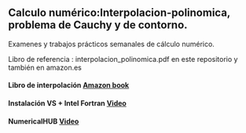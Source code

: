 ## Calculo numérico:Interpolacion-polinomica, problema de Cauchy y de contorno.
Examenes y trabajos prácticos semanales de cálculo numérico.

Libro de referencia :  interpolacion_polinomica.pdf en este repositorio y también en amazon.es

#### Libro de interpolación [Amazon book](https://www.amazon.es/Interpolaci%C3%B3n-polin%C3%B3mica-espectrales-Aplicaci%C3%B3n-condiciones/dp/1076625592/ref=sr_1_1?__mk_es_ES=%C3%85M%C3%85%C5%BD%C3%95%C3%91&dchild=1&keywords=interpolacion+polinomica+hernandez&qid=1631172924&sr=8-1)
#### Instalación VS + Intel Fortran [Video](https://www.dropbox.com/s/c8yfn258ar45y3s/VS_installation.mp4?dl=0)
#### NumericalHUB [Video](https://www.dropbox.com/s/uf3v6vjdgj8cpto/NumericalHUB.mp4?dl=0)



         

